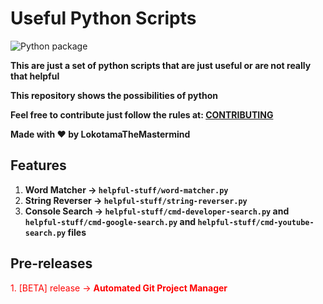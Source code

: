 # Useful Python Scripts

![Python package](https://github.com/LokotamaTheMastermind/useful-python-scripts/workflows/Python%20package/badge.svg?branch=master)

**This are just a set of python scripts that are just useful or are not really that helpful**

**This repository shows the possibilities of python**

**Feel free to contribute just follow the rules at: [CONTRIBUTING](CONTRIBUTING.md)**

**Made with ♥ by LokotamaTheMastermind**

## Features

1. **Word Matcher -> `helpful-stuff/word-matcher.py`**
2. **String Reverser -> `helpful-stuff/string-reverser.py`**
3. **Console Search -> `helpful-stuff/cmd-developer-search.py` and `helpful-stuff/cmd-google-search.py` and `helpful-stuff/cmd-youtube-search.py` files**

## Pre-releases
<div style="color: red;">1. [BETA] release -> <span><strong>Automated Git Project Manager</strong></span></div>
